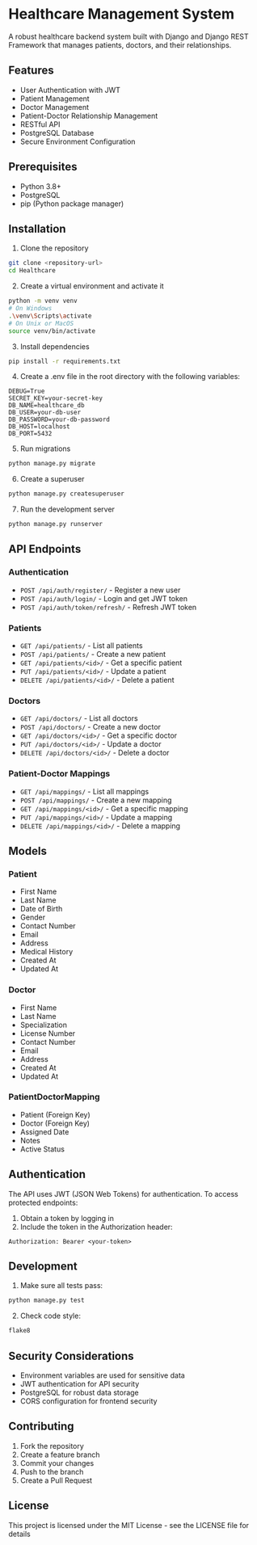 # Healthcare Management System

A robust healthcare backend system built with Django and Django REST Framework that manages patients, doctors, and their relationships.

## Features

- User Authentication with JWT
- Patient Management
- Doctor Management
- Patient-Doctor Relationship Management
- RESTful API
- PostgreSQL Database
- Secure Environment Configuration

## Prerequisites

- Python 3.8+
- PostgreSQL
- pip (Python package manager)

## Installation

1. Clone the repository

```bash
git clone <repository-url>
cd Healthcare
```

2. Create a virtual environment and activate it

```bash
python -m venv venv
# On Windows
.\venv\Scripts\activate
# On Unix or MacOS
source venv/bin/activate
```

3. Install dependencies

```bash
pip install -r requirements.txt
```

4. Create a .env file in the root directory with the following variables:

```
DEBUG=True
SECRET_KEY=your-secret-key
DB_NAME=healthcare_db
DB_USER=your-db-user
DB_PASSWORD=your-db-password
DB_HOST=localhost
DB_PORT=5432
```

5. Run migrations

```bash
python manage.py migrate
```

6. Create a superuser

```bash
python manage.py createsuperuser
```

7. Run the development server

```bash
python manage.py runserver
```

## API Endpoints

### Authentication

- `POST /api/auth/register/` - Register a new user
- `POST /api/auth/login/` - Login and get JWT token
- `POST /api/auth/token/refresh/` - Refresh JWT token

### Patients

- `GET /api/patients/` - List all patients
- `POST /api/patients/` - Create a new patient
- `GET /api/patients/<id>/` - Get a specific patient
- `PUT /api/patients/<id>/` - Update a patient
- `DELETE /api/patients/<id>/` - Delete a patient

### Doctors

- `GET /api/doctors/` - List all doctors
- `POST /api/doctors/` - Create a new doctor
- `GET /api/doctors/<id>/` - Get a specific doctor
- `PUT /api/doctors/<id>/` - Update a doctor
- `DELETE /api/doctors/<id>/` - Delete a doctor

### Patient-Doctor Mappings

- `GET /api/mappings/` - List all mappings
- `POST /api/mappings/` - Create a new mapping
- `GET /api/mappings/<id>/` - Get a specific mapping
- `PUT /api/mappings/<id>/` - Update a mapping
- `DELETE /api/mappings/<id>/` - Delete a mapping

## Models

### Patient

- First Name
- Last Name
- Date of Birth
- Gender
- Contact Number
- Email
- Address
- Medical History
- Created At
- Updated At

### Doctor

- First Name
- Last Name
- Specialization
- License Number
- Contact Number
- Email
- Address
- Created At
- Updated At

### PatientDoctorMapping

- Patient (Foreign Key)
- Doctor (Foreign Key)
- Assigned Date
- Notes
- Active Status

## Authentication

The API uses JWT (JSON Web Tokens) for authentication. To access protected endpoints:

1. Obtain a token by logging in
2. Include the token in the Authorization header:

```
Authorization: Bearer <your-token>
```

## Development

1. Make sure all tests pass:

```bash
python manage.py test
```

2. Check code style:

```bash
flake8
```

## Security Considerations

- Environment variables are used for sensitive data
- JWT authentication for API security
- PostgreSQL for robust data storage
- CORS configuration for frontend security

## Contributing

1. Fork the repository
2. Create a feature branch
3. Commit your changes
4. Push to the branch
5. Create a Pull Request

## License

This project is licensed under the MIT License - see the LICENSE file for details
